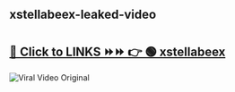 
 ## xstellabeex-leaked-video 

# <h2><a href="https://clipsfans.com/xstellabeex&ref=git">🔗 Click to LINKS ⏩⏩ 👉 🟢 xstellabeex </a></h2>

<a href="https://clipsfans.com/xstellabeex&ref=git" rel="nofollow" data-target="animated-image.originalLink"><img src="https://i.ibb.co.com/xMMVF88/686577567.gif" alt="Viral Video Original" style="max-width: 100%; display: inline-block;" data-target="animated-image.originalImage"></a>
